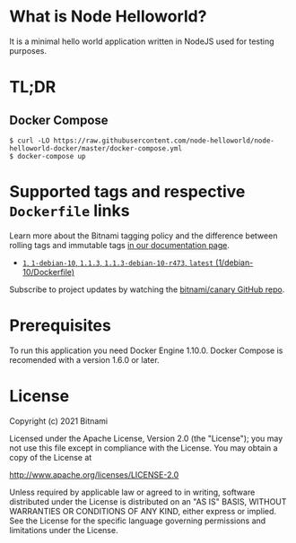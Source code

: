 # What is Node Helloworld?

It is a minimal hello world application written in NodeJS used for testing purposes.

# TL;DR

## Docker Compose

```console
$ curl -LO https://raw.githubusercontent.com/node-helloworld/node-helloworld-docker/master/docker-compose.yml
$ docker-compose up
```

# Supported tags and respective `Dockerfile` links

Learn more about the Bitnami tagging policy and the difference between rolling tags and immutable tags [in our documentation page](https://docs.bitnami.com/tutorials/understand-rolling-tags-containers/).


* [`1`, `1-debian-10`, `1.1.3`, `1.1.3-debian-10-r473`, `latest` (1/debian-10/Dockerfile)](https://github.com/bitnami/bitnami-docker-canary/blob/1.1.3-debian-10-r473/1/debian-10/Dockerfile)

Subscribe to project updates by watching the [bitnami/canary GitHub repo](https://github.com/bitnami/bitnami-docker-canary).

# Prerequisites

To run this application you need Docker Engine 1.10.0. Docker Compose is recomended with a version 1.6.0 or later.

# License

Copyright (c) 2021 Bitnami

Licensed under the Apache License, Version 2.0 (the "License");
you may not use this file except in compliance with the License.
You may obtain a copy of the License at

  <http://www.apache.org/licenses/LICENSE-2.0>

Unless required by applicable law or agreed to in writing, software
distributed under the License is distributed on an "AS IS" BASIS,
WITHOUT WARRANTIES OR CONDITIONS OF ANY KIND, either express or implied.
See the License for the specific language governing permissions and
limitations under the License.
